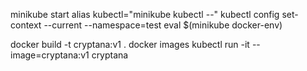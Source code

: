 minikube start
alias kubectl="minikube kubectl --"
kubectl config set-context --current --namespace=test
eval $(minikube docker-env)


docker build -t cryptana:v1 .
docker images
kubectl run -it --image=cryptana:v1 cryptana

